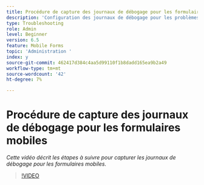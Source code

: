```yaml
---
title: Procédure de capture des journaux de débogage pour les formulaires mobiles
description: 'Configuration des journaux de débogage pour les problèmes de débogage liés aux formulaires mobiles '
type: Troubleshooting
role: Admin
level: Beginner
version: 6.5
feature: Mobile Forms
topic: 'Administration '
index: y
source-git-commit: 462417d384c4aa5d99110f1b8dadd165ea9b2a49
workflow-type: tm+mt
source-wordcount: '42'
ht-degree: 7%

---
```



# Procédure de capture des journaux de débogage pour les formulaires mobiles

*Cette vidéo décrit les étapes à suivre pour capturer les journaux de débogage pour les formulaires mobiles.*

>[!VIDEO](https://video.tv.adobe.com/v/335516?quality=9&learn=on)
